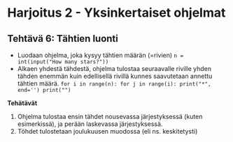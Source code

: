 # Harjoitus 2 - Yksinkertaiset ohjelmat

## Tehtävä 6: Tähtien luonti
- Luodaan ohjelma, joka kysyy tähtien määrän (=rivien)
`n = int(input("How many stars?"))`
- Alkaen yhdestä tähdestä, ohjelma tulostaa seuraavalle riville yhden tähden
enemmän kuin edellisellä rivillä kunnes saavutetaan annettu tähtien määrä.
`for i in range(n):
    for j in range(i):
        print("*", end='')
    print("")`

**Tehätävät**
1. Ohjelma tulostaa ensin tähdet nousevassa järjestyksessä (kuten esimerkissä),
ja perään laskevassa järjestyksessä.
2. Töhdet tulostetaan joulukuusen muodossa (eli ns. keskitetysti)
